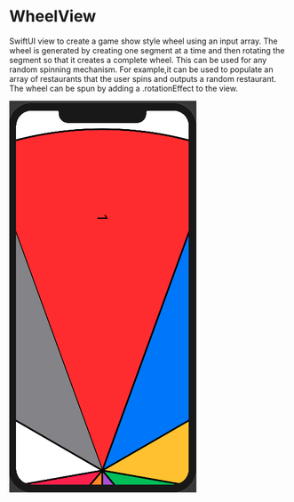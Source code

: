 # WheelView
SwiftUI view to create a game show style wheel using an input array. The wheel is generated by creating one segment at a time and then rotating the segment so that it creates a complete wheel. This can be used for any random spinning mechanism. For example,it can be used to populate an array of restaurants that the user spins and outputs a random restaurant. The wheel can be spun by adding a .rotationEffect to the view.

![alt text](https://github.com/dathanwong/WheelView/blob/master/Wheel%20Preview.png)

